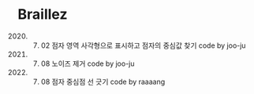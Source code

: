 # Braillez

2020. 07. 02 
점자 영역 사각형으로 표시하고 점자의 중심값 찾기
code by joo-ju

2020. 07. 08
노이즈 제거 
code by joo-ju

2020. 07. 08
점자 중심점 선 긋기
code by raaaang
